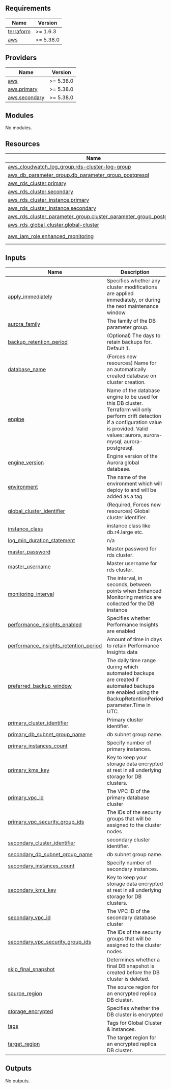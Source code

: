 <!-- BEGIN_TF_DOCS -->
## Requirements

| Name | Version |
|------|---------|
| <a name="requirement_terraform"></a> [terraform](#requirement\_terraform) | >= 1.6.3 |
| <a name="requirement_aws"></a> [aws](#requirement\_aws) | >= 5.38.0 |

## Providers

| Name | Version |
|------|---------|
| <a name="provider_aws"></a> [aws](#provider\_aws) | >= 5.38.0 |
| <a name="provider_aws.primary"></a> [aws.primary](#provider\_aws.primary) | >= 5.38.0 |
| <a name="provider_aws.secondary"></a> [aws.secondary](#provider\_aws.secondary) | >= 5.38.0 |

## Modules

No modules.

## Resources

| Name | Type |
|------|------|
| [aws_cloudwatch_log_group.rds-cluster-log-group](https://registry.terraform.io/providers/hashicorp/aws/latest/docs/resources/cloudwatch_log_group) | resource |
| [aws_db_parameter_group.db_parameter_group_postgresql](https://registry.terraform.io/providers/hashicorp/aws/latest/docs/resources/db_parameter_group) | resource |
| [aws_rds_cluster.primary](https://registry.terraform.io/providers/hashicorp/aws/latest/docs/resources/rds_cluster) | resource |
| [aws_rds_cluster.secondary](https://registry.terraform.io/providers/hashicorp/aws/latest/docs/resources/rds_cluster) | resource |
| [aws_rds_cluster_instance.primary](https://registry.terraform.io/providers/hashicorp/aws/latest/docs/resources/rds_cluster_instance) | resource |
| [aws_rds_cluster_instance.secondary](https://registry.terraform.io/providers/hashicorp/aws/latest/docs/resources/rds_cluster_instance) | resource |
| [aws_rds_cluster_parameter_group.cluster_parameter_group_postgresql](https://registry.terraform.io/providers/hashicorp/aws/latest/docs/resources/rds_cluster_parameter_group) | resource |
| [aws_rds_global_cluster.global-cluster](https://registry.terraform.io/providers/hashicorp/aws/latest/docs/resources/rds_global_cluster) | resource |
| [aws_iam_role.enhanced_monitoring](https://registry.terraform.io/providers/hashicorp/aws/latest/docs/data-sources/iam_role) | data source |

## Inputs

| Name | Description | Type | Default | Required |
|------|-------------|------|---------|:--------:|
| <a name="input_apply_immediately"></a> [apply\_immediately](#input\_apply\_immediately) | Specifies whether any cluster modifications are applied immediately, or during the next maintenance window | `bool` | n/a | yes |
| <a name="input_aurora_family"></a> [aurora\_family](#input\_aurora\_family) | The family of the DB parameter group. | `string` | `"aurora-postgresql12"` | no |
| <a name="input_backup_retention_period"></a> [backup\_retention\_period](#input\_backup\_retention\_period) | (Optional) The days to retain backups for. Default 1. | `number` | `1` | no |
| <a name="input_database_name"></a> [database\_name](#input\_database\_name) | (Forces new resources) Name for an automatically created database on cluster creation. | `string` | n/a | yes |
| <a name="input_engine"></a> [engine](#input\_engine) | Name of the database engine to be used for this DB cluster. Terraform will only perform drift detection if a configuration value is provided. Valid values: aurora, aurora-mysql, aurora-postgresql. | `string` | n/a | yes |
| <a name="input_engine_version"></a> [engine\_version](#input\_engine\_version) | Engine version of the Aurora global database. | `string` | n/a | yes |
| <a name="input_environment"></a> [environment](#input\_environment) | The name of the environment which will deploy to and will be added as a tag | `string` | n/a | yes |
| <a name="input_global_cluster_identifier"></a> [global\_cluster\_identifier](#input\_global\_cluster\_identifier) | (Required, Forces new resources) Global cluster identifier. | `string` | n/a | yes |
| <a name="input_instance_class"></a> [instance\_class](#input\_instance\_class) | instance class like db.r4.large etc. | `string` | n/a | yes |
| <a name="input_log_min_duration_statement"></a> [log\_min\_duration\_statement](#input\_log\_min\_duration\_statement) | n/a | `number` | `2000` | no |
| <a name="input_master_password"></a> [master\_password](#input\_master\_password) | Master password for rds cluster. | `string` | n/a | yes |
| <a name="input_master_username"></a> [master\_username](#input\_master\_username) | Master username for rds cluster. | `string` | n/a | yes |
| <a name="input_monitoring_interval"></a> [monitoring\_interval](#input\_monitoring\_interval) | The interval, in seconds, between points when Enhanced Monitoring metrics are collected for the DB instance | `number` | n/a | yes |
| <a name="input_performance_insights_enabled"></a> [performance\_insights\_enabled](#input\_performance\_insights\_enabled) | Specifies whether Performance Insights are enabled | `bool` | n/a | yes |
| <a name="input_performance_insights_retention_period"></a> [performance\_insights\_retention\_period](#input\_performance\_insights\_retention\_period) | Amount of time in days to retain Performance Insights data | `number` | `7` | no |
| <a name="input_preferred_backup_window"></a> [preferred\_backup\_window](#input\_preferred\_backup\_window) | The daily time range during which automated backups are created if automated backups are enabled using the BackupRetentionPeriod parameter.Time in UTC. | `string` | `"02:00-03:00"` | no |
| <a name="input_primary_cluster_identifier"></a> [primary\_cluster\_identifier](#input\_primary\_cluster\_identifier) | Primary cluster identifier. | `string` | n/a | yes |
| <a name="input_primary_db_subnet_group_name"></a> [primary\_db\_subnet\_group\_name](#input\_primary\_db\_subnet\_group\_name) | db subnet group name. | `string` | `"default"` | no |
| <a name="input_primary_instances_count"></a> [primary\_instances\_count](#input\_primary\_instances\_count) | Specify number of primary instances. | `number` | `2` | no |
| <a name="input_primary_kms_key"></a> [primary\_kms\_key](#input\_primary\_kms\_key) | Key to keep your storage data encrypted at rest in all underlying storage for DB clusters. | `string` | n/a | yes |
| <a name="input_primary_vpc_id"></a> [primary\_vpc\_id](#input\_primary\_vpc\_id) | The VPC ID of the primary database cluster | `string` | n/a | yes |
| <a name="input_primary_vpc_security_group_ids"></a> [primary\_vpc\_security\_group\_ids](#input\_primary\_vpc\_security\_group\_ids) | The IDs of the security groups that will be assigned to the cluster nodes | `list(string)` | n/a | yes |
| <a name="input_secondary_cluster_identifier"></a> [secondary\_cluster\_identifier](#input\_secondary\_cluster\_identifier) | secondary cluster identifier. | `string` | n/a | yes |
| <a name="input_secondary_db_subnet_group_name"></a> [secondary\_db\_subnet\_group\_name](#input\_secondary\_db\_subnet\_group\_name) | db subnet group name. | `string` | `"default"` | no |
| <a name="input_secondary_instances_count"></a> [secondary\_instances\_count](#input\_secondary\_instances\_count) | Specify number of secondary instances. | `number` | `1` | no |
| <a name="input_secondary_kms_key"></a> [secondary\_kms\_key](#input\_secondary\_kms\_key) | Key to keep your storage data encrypted at rest in all underlying storage for DB clusters. | `string` | n/a | yes |
| <a name="input_secondary_vpc_id"></a> [secondary\_vpc\_id](#input\_secondary\_vpc\_id) | The VPC ID of the secondary database cluster | `string` | n/a | yes |
| <a name="input_secondary_vpc_security_group_ids"></a> [secondary\_vpc\_security\_group\_ids](#input\_secondary\_vpc\_security\_group\_ids) | The IDs of the security groups that will be assigned to the cluster nodes | `list(string)` | n/a | yes |
| <a name="input_skip_final_snapshot"></a> [skip\_final\_snapshot](#input\_skip\_final\_snapshot) | Determines whether a final DB snapshot is created before the DB cluster is deleted. | `bool` | `false` | no |
| <a name="input_source_region"></a> [source\_region](#input\_source\_region) | The source region for an encrypted replica DB cluster. | `string` | n/a | yes |
| <a name="input_storage_encrypted"></a> [storage\_encrypted](#input\_storage\_encrypted) | Specifies whether the DB cluster is encrypted | `bool` | n/a | yes |
| <a name="input_tags"></a> [tags](#input\_tags) | Tags for Global Cluster & instances. | `map(string)` | `{}` | no |
| <a name="input_target_region"></a> [target\_region](#input\_target\_region) | The target region for an encrypted replica DB cluster. | `string` | n/a | yes |

## Outputs

No outputs.
<!-- END_TF_DOCS -->
